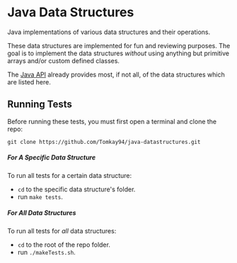 # Java Data Structures
Java implementations of various data structures and their operations.

These data structures are implemented for fun and reviewing purposes. The goal is to implement the data structures *without* using anything but primitive arrays and/or custom defined classes.

The [Java API](http://docs.oracle.com/javase/7/docs/api/) already provides most, if not all, of the data structures which are listed here.

## Running Tests

Before running these tests, you must first open a terminal and clone the repo:

`git clone https://github.com/Tomkay94/java-datastructures.git`

##### For A _Specific_ Data Structure
To run all tests for a certain data structure:
 - `cd` to the specific data structure's folder.
 - run `make tests`.

##### For _All_ Data Structures
To run all tests for _all_ data structures:
 - `cd` to the root of the repo folder.
 - run `./makeTests.sh`.
